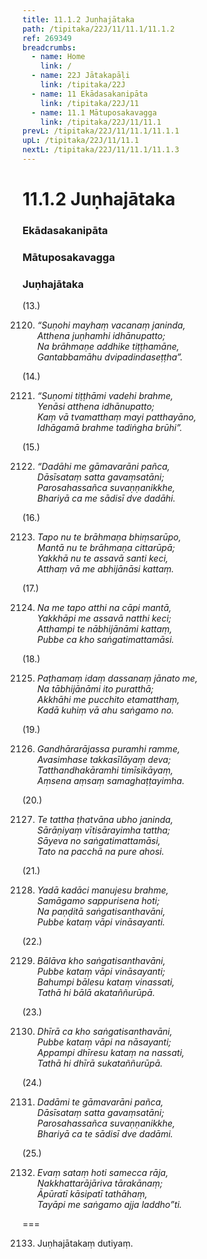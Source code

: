 ```yaml
---
title: 11.1.2 Juṇhajātaka
path: /tipitaka/22J/11/11.1/11.1.2
ref: 269349
breadcrumbs:
  - name: Home
    link: /
  - name: 22J Jātakapāḷi
    link: /tipitaka/22J
  - name: 11 Ekādasakanipāta
    link: /tipitaka/22J/11
  - name: 11.1 Mātuposakavagga
    link: /tipitaka/22J/11/11.1
prevL: /tipitaka/22J/11/11.1/11.1.1
upL: /tipitaka/22J/11/11.1
nextL: /tipitaka/22J/11/11.1/11.1.3
---
```


# 11.1.2 Juṇhajātaka

### Ekādasakanipāta

### Mātuposakavagga

### Juṇhajātaka

(13.)

2120. _“Suṇohi mayhaṃ vacanaṃ janinda,_  
_Atthena juṇhamhi idhānupatto;_  
_Na brāhmaṇe addhike tiṭṭhamāne,_  
_Gantabbamāhu dvipadindaseṭṭha”._  


(14.)

2121. _“Suṇomi tiṭṭhāmi vadehi brahme,_  
_Yenāsi atthena idhānupatto;_  
_Kaṃ vā tvamatthaṃ mayi patthayāno,_  
_Idhāgamā brahme tadiṅgha brūhi”._  


(15.)

2122. _“Dadāhi me gāmavarāni pañca,_  
_Dāsīsataṃ satta gavaṃsatāni;_  
_Parosahassañca suvaṇṇanikkhe,_  
_Bhariyā ca me sādisī dve dadāhi._  


(16.)

2123. _Tapo nu te brāhmaṇa bhiṃsarūpo,_  
_Mantā nu te brāhmaṇa cittarūpā;_  
_Yakkhā nu te assavā santi keci,_  
_Atthaṃ vā me abhijānāsi kattaṃ._  


(17.)

2124. _Na me tapo atthi na cāpi mantā,_  
_Yakkhāpi me assavā natthi keci;_  
_Atthampi te nābhijānāmi kattaṃ,_  
_Pubbe ca kho saṅgatimattamāsi._  


(18.)

2125. _Paṭhamaṃ idaṃ dassanaṃ jānato me,_  
_Na tābhijānāmi ito puratthā;_  
_Akkhāhi me pucchito etamatthaṃ,_  
_Kadā kuhiṃ vā ahu saṅgamo no._  


(19.)

2126. _Gandhārarājassa puramhi ramme,_  
_Avasimhase takkasīlāyaṃ deva;_  
_Tatthandhakāramhi timīsikāyaṃ,_  
_Aṃsena aṃsaṃ samaghaṭṭayimha._  


(20.)

2127. _Te tattha ṭhatvāna ubho janinda,_  
_Sārāṇiyaṃ vītisārayimha tattha;_  
_Sāyeva no saṅgatimattamāsi,_  
_Tato na pacchā na pure ahosi._  


(21.)

2128. _Yadā kadāci manujesu brahme,_  
_Samāgamo sappurisena hoti;_  
_Na paṇḍitā saṅgatisanthavāni,_  
_Pubbe kataṃ vāpi vināsayanti._  


(22.)

2129. _Bālāva kho saṅgatisanthavāni,_  
_Pubbe kataṃ vāpi vināsayanti;_  
_Bahumpi bālesu kataṃ vinassati,_  
_Tathā hi bālā akataññurūpā._  


(23.)

2130. _Dhīrā ca kho saṅgatisanthavāni,_  
_Pubbe kataṃ vāpi na nāsayanti;_  
_Appampi dhīresu kataṃ na nassati,_  
_Tathā hi dhīrā sukataññurūpā._  


(24.)

2131. _Dadāmi te gāmavarāni pañca,_  
_Dāsīsataṃ satta gavaṃsatāni;_  
_Parosahassañca suvaṇṇanikkhe,_  
_Bhariyā ca te sādisī dve dadāmi._  


(25.)

2132. _Evaṃ sataṃ hoti samecca rāja,_  
_Nakkhattarājāriva tārakānaṃ;_  
_Āpūratī kāsipatī tathāhaṃ,_  
_Tayāpi me saṅgamo ajja laddho”ti._  


===

2133. Juṇhajātakaṃ dutiyaṃ.




